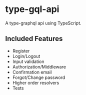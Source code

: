 # type-gql-api

A type-graphql api using TypeScript.

## Included Features

* Register
* Login/Logout
* Input validation
* Authorization/Middleware
* Confirmation email
* Forgot/Change password
* Higher order resolvers
* Tests